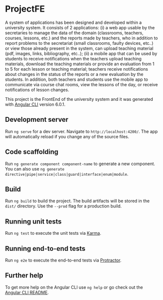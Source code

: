 # ProjectFE

A system of applications has been designed and developed within a university system. It consists of 2 applications: (i) a
web app usable by the secretaries to manage the data of the domain (classrooms, teachers, courses, lessons, etc.) and the
reports made by teachers, who in addition to report problems to the secretariat (small classrooms, faulty devices, etc..) or
view those already present in the system, can upload teaching material (pdf, images, links, bibliography, etc..); (ii) a
mobile app that can be used by students to receive notifications when the teachers upload teaching materials, download
the teaching materials or provide an evaluation from 1 to 5 for each lesson or teaching material; teachers receive
notifications about changes in the status of the reports or a new evaluation by the students. In addition, both teachers and
students use the mobile app to communicate via course chat rooms, view the lessons of the day, or receive notifications of
lesson changes.

This project is the FrontEnd of the university system and it was generated with [Angular CLI](https://github.com/angular/angular-cli) version 6.0.1.

## Development server

Run `ng serve` for a dev server. Navigate to `http://localhost:4200/`. The app will automatically reload if you change any of the source files.

## Code scaffolding

Run `ng generate component component-name` to generate a new component. You can also use `ng generate directive|pipe|service|class|guard|interface|enum|module`.

## Build

Run `ng build` to build the project. The build artifacts will be stored in the `dist/` directory. Use the `--prod` flag for a production build.

## Running unit tests

Run `ng test` to execute the unit tests via [Karma](https://karma-runner.github.io).

## Running end-to-end tests

Run `ng e2e` to execute the end-to-end tests via [Protractor](http://www.protractortest.org/).

## Further help

To get more help on the Angular CLI use `ng help` or go check out the [Angular CLI README](https://github.com/angular/angular-cli/blob/master/README.md).
